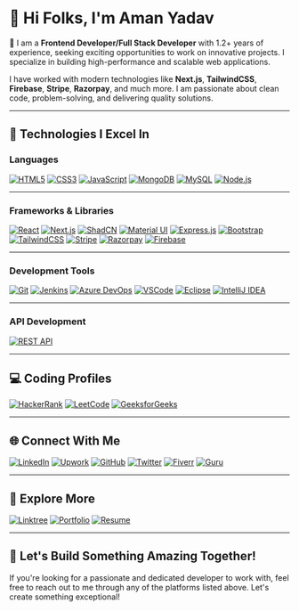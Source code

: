 # 🙋‍ Hi Folks, I'm Aman Yadav

👀 I am a **Frontend Developer/Full Stack Developer** with 1.2+ years of experience, seeking exciting opportunities to work on innovative projects. I specialize in building high-performance and scalable web applications.

I have worked with modern technologies like **Next.js**, **TailwindCSS**, **Firebase**, **Stripe**, **Razorpay**, and much more. I am passionate about clean code, problem-solving, and delivering quality solutions.

---

## 🚀 Technologies I Excel In

### **Languages**  
[![HTML5](https://img.shields.io/badge/HTML5-%23E34F26.svg?style=for-the-badge&logo=html5&logoColor=white)](https://html.com/) [![CSS3](https://img.shields.io/badge/CSS3-%231572B6.svg?style=for-the-badge&logo=css3&logoColor=white)](https://www.w3schools.com/css/) [![JavaScript](https://img.shields.io/badge/JavaScript-F7DF1E?style=for-the-badge&logo=javascript&logoColor=black)](https://www.javascript.com/) [![MongoDB](https://img.shields.io/badge/MongoDB-darkgreen?style=for-the-badge&logo=mongodb&logoColor=white)](https://www.mongodb.com/en/) [![MySQL](https://img.shields.io/badge/MySQL-52b5f7.svg?style=for-the-badge&logo=mysql&logoColor=white)](https://www.mysql.com/) [![Node.js](https://img.shields.io/badge/Node.js-339933?style=for-the-badge&logo=nodedotjs&logoColor=white)](https://nodejs.org/en/)

---

### **Frameworks & Libraries**  
[![React](https://img.shields.io/badge/React-lavender?style=for-the-badge&logo=react&logoColor=black)](https://react.dev/) [![Next.js](https://img.shields.io/badge/Next.js-000000?style=for-the-badge&logo=nextdotjs&logoColor=white)](https://nextjs.org/) [![ShadCN](https://img.shields.io/badge/ShadCN-ff3d00?style=for-the-badge&logo=shadcn&logoColor=white)](https://shadcn.dev/) [![Material UI](https://img.shields.io/badge/Material_UI-007FFF?style=for-the-badge&logo=mui&logoColor=white)](https://mui.com/) [![Express.js](https://img.shields.io/badge/Express.js-000000?style=for-the-badge&logo=express&logoColor=white)](https://expressjs.com/) [![Bootstrap](https://img.shields.io/badge/Bootstrap-563D7C?style=for-the-badge&logo=bootstrap&logoColor=white)](https://getbootstrap.com/) [![TailwindCSS](https://img.shields.io/badge/Tailwind_CSS-38B2AC?style=for-the-badge&logo=tailwind-css&logoColor=white)](https://tailwindcss.com/) [![Stripe](https://img.shields.io/badge/Stripe-008CDD?style=for-the-badge&logo=stripe&logoColor=white)](https://stripe.com/) [![Razorpay](https://img.shields.io/badge/Razorpay-3d69e4?style=for-the-badge&logo=razorpay&logoColor=white)](https://razorpay.com/) [![Firebase](https://img.shields.io/badge/Firebase-FFCA28?style=for-the-badge&logo=firebase&logoColor=black)](https://firebase.google.com/)

---

### **Development Tools**  
[![Git](https://img.shields.io/badge/git-%23F05033.svg?style=for-the-badge&logo=git&logoColor=white)](https://github.com/) [![Jenkins](https://img.shields.io/badge/Jenkins-263238?style=for-the-badge&logo=jenkins&logoColor=white)](https://www.jenkins.io/) [![Azure DevOps](https://img.shields.io/badge/Azure_DevOps-0078D4?style=for-the-badge&logo=azuredevops&logoColor=white)](https://azure.microsoft.com/en-us/services/devops/) [![VSCode](https://img.shields.io/badge/VSCode-0078D4?style=for-the-badge&logo=visual%20studio%20code&logoColor=white)](https://code.visualstudio.com/) [![Eclipse](https://img.shields.io/badge/Eclipse-2C2255?style=for-the-badge&logo=eclipse&logoColor=white)](https://www.eclipse.org/) [![IntelliJ IDEA](https://img.shields.io/badge/IntelliJIDEA-E6007A.svg?style=for-the-badge&logo=intellij-idea&logoColor=white)](https://www.jetbrains.com/idea/)

---

### **API Development**  
[![REST API](https://img.shields.io/badge/REST_API-25D366?style=for-the-badge&logo=api&logoColor=white)](https://en.wikipedia.org/wiki/Representational_state_transfer)

---

## 💻 Coding Profiles  
[![HackerRank](https://img.shields.io/badge/-Hackerrank-crimson?style=for-the-badge&logo=HackerRank&logoColor=white)](https://www.hackerrank.com/am4n_yadav) [![LeetCode](https://img.shields.io/badge/-LeetCode-FFA116?style=for-the-badge&logo=LeetCode&logoColor=black)](https://leetcode.com/user7304xd/) [![GeeksforGeeks](https://img.shields.io/badge/GeeksforGeeks-298D46?style=for-the-badge&logo=geeksforgeeks&logoColor=white)](https://auth.geeksforgeeks.org/user/amxny05wx)

---

## 🌐 Connect With Me  
[![LinkedIn](https://img.shields.io/badge/LinkedIn-blue?style=for-the-badge&logo=linkedin&logoColor=white)](https://www.linkedin.com/in/aman-yadav-ay/) [![Upwork](https://img.shields.io/badge/UpWork-bluegreen?style=for-the-badge&logo=Upwork&logoColor=white)](https://www.upwork.com/freelancers/~0127d88fbd1962473b) [![GitHub](https://img.shields.io/badge/github-brown.svg?style=for-the-badge&logo=github&logoColor=white)](https://github.com/Aman-Yadav-1) [![Twitter](https://img.shields.io/badge/Twitter-blue?style=for-the-badge&logo=twitter&logoColor=white)](https://www.twitter.com/amanyadav_ay69/) [![Fiverr](https://img.shields.io/badge/Fiverr-1DBF73?style=for-the-badge&logo=fiverr&logoColor=white)](https://www.fiverr.com/users/amxnyadav) [![Guru](https://img.shields.io/badge/Guru-232F3E?style=for-the-badge&logo=guru&logoColor=white)](https://www.guru.com/freelancers/aman-yadav-ay)

---

## 🔗 Explore More  
[![Linktree](https://img.shields.io/badge/linktree-purple?style=for-the-badge&logo=linktree&logoColor=white)](https://linktr.ee/amxn.yadav) [![Portfolio](https://img.shields.io/badge/Portfolio-000000?style=for-the-badge&logo=About.me&logoColor=white)](https://aman-yadav.vercel.app/) [![Resume](https://img.shields.io/badge/Resume-white.svg?style=for-the-badge&logo=LibreOffice&logoColor=black)](https://tinyurl.com/c657dxby)

---

## 🚀 Let's Build Something Amazing Together!

If you're looking for a passionate and dedicated developer to work with, feel free to reach out to me through any of the platforms listed above. Let's create something exceptional!
